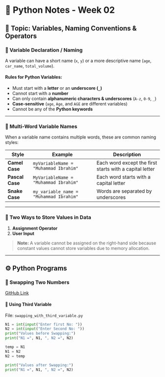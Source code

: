 # 🐍 Python Notes - Week 02

## 📘 Topic: Variables, Naming Conventions & Operators

### 🔹 Variable Declaration / Naming
A variable can have a short name (`x`, `y`) or a more descriptive name (`age`, `car_name`, `total_volume`).

#### Rules for Python Variables:
- Must start with a **letter** or an **underscore (`_`)**  
- Cannot start with a **number**  
- Can only contain **alphanumeric characters & underscores** (`A-z`, `0-9`, `_`)  
- **Case-sensitive** (`age`, `Age`, and `AGE` are different variables)  
- Cannot be any of the **Python keywords**

---

### 🧩 Multi-Word Variable Names
When a variable name contains multiple words, these are common naming styles:

| Style | Example | Description |
|--------|----------|-------------|
| **Camel Case** | `myVariableName = "Muhammad Ibrahim"` | Each word except the first starts with a capital letter |
| **Pascal Case** | `MyVariableName = "Muhammad Ibrahim"` | Each word starts with a capital letter |
| **Snake Case** | `my_variable_name = "Muhammad Ibrahim"` | Words are separated by underscores |

---

### 🧠 Two Ways to Store Values in Data
1. **Assignment Operator**  
2. **User Input**

> **Note:** A variable cannot be assigned on the right-hand side because constant values cannot store variables due to memory allocation.

---

## ⚙️ Python Programs

### 🔸 Swapping Two Numbers
[GitHub Link](https://github.com/ibraheem-02/Python_Programs/blob/main/Swapping.ipynb)

#### 🔹 Using Third Variable
File: `swapping_with_third_variable.py`

```python
N1 = int(input("Enter first No: "))
N2 = int(input("Enter Second No: "))
print("Values before Swapping:")
print("N1 =", N1, ", N2 =", N2)

temp = N1
N1 = N2
N2 = temp

print("Values after Swapping:")
print("N1 =", N1, ", N2 =", N2)

